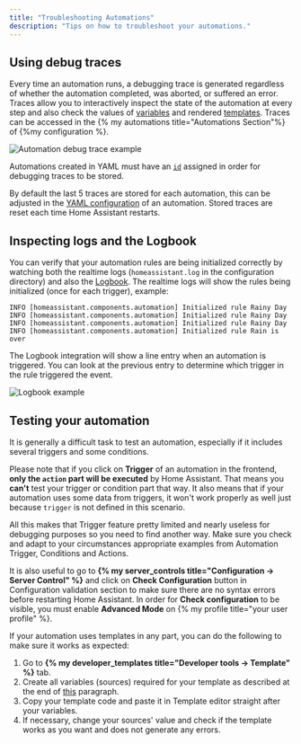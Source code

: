 ```yaml
---
title: "Troubleshooting Automations"
description: "Tips on how to troubleshoot your automations."
---
```


## Using debug traces

Every time an automation runs, a debugging trace is generated regardless of whether the automation completed, was aborted, or suffered an error. Traces allow you to interactively inspect the state of the automation at every step and also check the values of [variables](/docs/scripts/#variables) and rendered [templates](/docs/configuration/templating/). Traces can be accessed in the {% my automations title="Automations Section"%} of {%my configuration %}.

![Automation debug trace example](/images/integrations/automation/automation-tracing.png)

Automations created in YAML must have an [`id`](../yaml/#migrating-your-yaml-automations-to-automationsyaml) assigned in order for debugging traces to be stored.

By default the last 5 traces are stored for each automation, this can be adjusted in the [YAML configuration](../yaml/#number-of-debug-traces-stored) of an automation. Stored traces are reset each time Home Assistant restarts.

## Inspecting logs and the Logbook

You can verify that your automation rules are being initialized correctly by watching both the realtime logs (`homeassistant.log` in the configuration directory) and also the [Logbook](/integrations/logbook/). The realtime logs will show the rules being initialized (once for each trigger), example:

```text
INFO [homeassistant.components.automation] Initialized rule Rainy Day
INFO [homeassistant.components.automation] Initialized rule Rainy Day
INFO [homeassistant.components.automation] Initialized rule Rainy Day
INFO [homeassistant.components.automation] Initialized rule Rain is over
```

The Logbook integration will show a line entry when an automation is triggered. You can look at the previous entry to determine which trigger in the rule triggered the event.

![Logbook example](/images/integrations/automation/logbook.png)

[template]: /topics/templating/

## Testing your automation

It is generally a difficult task to test an automation, especially if it includes several triggers and some conditions.

Please note that if you click on **Trigger** of an automation in the frontend, **only the `action` part will be executed** by Home Assistant. That means you **can't** test your trigger or condition part that way. It also means that if your automation uses some data from triggers, it won't work properly as well just because `trigger` is not defined in this scenario.

All this makes that Trigger feature pretty limited and nearly useless for debugging purposes so you need to find another way.
Make sure you check and adapt to your circumstances appropriate examples from Automation Trigger, Conditions and Actions.

It is also useful to go to **{% my server_controls title="Configuration -> Server Control" %}** and click on **Check Configuration** button in Configuration validation section to make sure there are no syntax errors before restarting Home Assistant. In order for **Check configuration** to be visible, you must enable **Advanced Mode** on {% my profile title="your user profile" %}.

If your automation uses templates in any part, you can do the following to make sure it works as expected:

1. Go to **{% my developer_templates title="Developer tools -> Template" %}** tab.
2. Create all variables (sources) required for your template as described at the end of [this](https://www.home-assistant.io/docs/configuration/templating/#processing-incoming-data) paragraph.
3. Copy your template code and paste it in Template editor straight after your variables.
4. If necessary, change your sources' value and check if the template works as you want and does not generate any errors.
